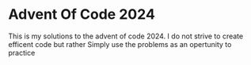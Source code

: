 # Advent Of Code 2024
This is my solutions to the advent of code 2024. 
I do not strive to create efficent code but rather 
Simply use the problems as an opertunity to practice 






